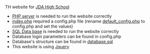 TH website for [JDA High School](https://www.lyceejeannedarc.com/) <br/>

- [PHP server](https://sourceforge.net/projects/xampp/) is needed to run the website correctly <br/>
- [index.php](https://github.com/C0dex73/TH_website/blob/main/index.php) required a config.php file (rename [default_config.php](https://github.com/C0dex73/TH_website/blob/main/default_config.php) to config.php and set the values) <br/>
- [SQL Data base](https://sourceforge.net/projects/xampp/) is needed to run the website correctly <br/>
- Database login parameters can be found in config.php <br/>
- Database's structure can be found in [database.sql](https://github.com/C0dex73/TH_website/blob/main/database.sql) <br/>
- This website is using [Jquery](https://code.jquery.com/jquery-3.6.0.js) <br/>
